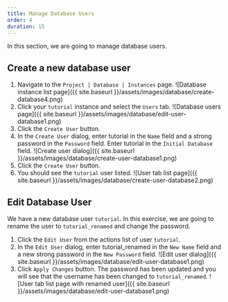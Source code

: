 ```yaml
---
title: Manage Database Users
order: 4
duration: 15
---
```


In this section, we are going to manage database users.

## Create a new database user
1. Navigate to the `Project | Database | Instances` page.
![Database instance list page]({{ site.baseurl }}/assets/images/database/create-database4.png)
1. Click your `tutorial` instance and select the `Users` tab.
![Database users page]({{ site.baseurl }}/assets/images/database/edit-user-database1.png)
1. Click the `Create User` button.
1. In the `Create User` dialog, enter tutorial in the `Name` field and a strong password in the `Password` field.  Enter tutorial in the `Initial Database` field.
![Create user dialog]({{ site.baseurl }}/assets/images/database/create-user-database1.png)
1. Click the `Create User` button.
1. You should see the `tutorial` user listed.
![User tab list page]({{ site.baseurl }}/assets/images/database/create-user-database2.png)

## Edit Database User

We have a new database user `tutorial`. In this exercise, we are going to rename the user to `tutorial_renamed` and change the password.

1. Click the `Edit User` from the actions list of user `tutorial`.
1. In the `Edit User` dialog, enter tutorial_renamed in the `New Name` field and a new strong password in the `New Password` field.
![Edit  user dialog]({{ site.baseurl }}/assets/images/database/edit-user-database1.png)
1. Click `Apply Changes` button. The password has been updated and you will see that the username has been changed to `tutorial_renamed`.
![User tab list page with renamed user]({{ site.baseurl }}/assets/images/database/edit-user-database1.png)
